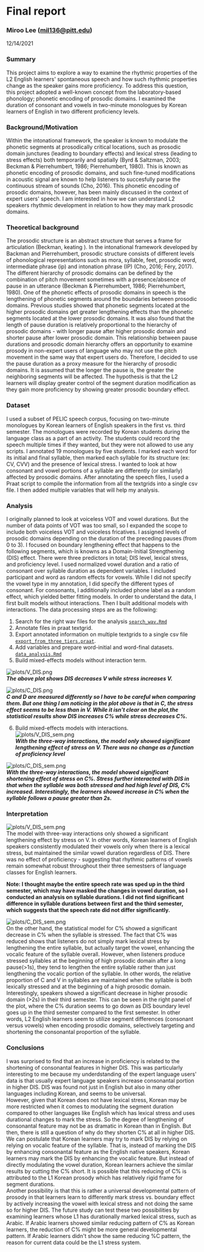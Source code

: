 Final report
================  

### Miroo Lee (mil136@pitt.edu) ###
12/14/2021


### Summary ###  
This project aims to explore a way to examine the rhythmic properties of the L2 English learners' spontaneous speech and how such rhythmic properties change as the speaker gains more proficiency. To address this question, this project adopted a well-known concept from the laboratory-based phonology; phonetic encoding of prosodic domains. I examined the duration of consonant and vowels in two-minute monologues by Korean learners of English in two different proficiency levels.

### Background/Motivation ###  
Within the intonational framework, the speaker is known to modulate the phonetic segments at  prosodically critical locations, such as prosodic domain junctures (leading to boundary effects) and lexical stress (leading to stress effects) both temporarily and spatially (Byrd & Saltzman, 2003; Beckman & Pierrehumbert, 1986; Pierrehumbert, 1980). This is known as phonetic encoding of prosodic domains, and such fine-tuned modifications in acoustic signal are known to help listeners to succesfully parse the continuous stream of sounds (Cho, 2016). This phonetic encoding of prosodic domains, however, has been mainly discussed in the context of expert users' speech. I am interested in how we can understand L2 speakers rhythmic development in relation to how they may mark prosodic domains.  

### Theoretical background ###   
The prosodic structure is an abstract structure that serves a frame for articulation (Beckman, keating ). In the intonational framework developed by Backman and Pierrehumbert, prosodic structure consists of different levels of phonological representations such as mora, syllable, feet, prosodic word, intermediate phrase (ip) and intonation phrase (IP) (Cho, 2016; Féry, 2017). The different hierarchy of prosodic domains can be defined by the combination of pitch movement sometimes with a presence/absence of pause in an utterance (Beckman & Pierrehumbert, 1986; Pierrehumbert, 1980). One of the phonetic effects of prosodic domains in speech is the lengthening of phonetic segments around the boundaries between prosodic domains. Previous studies showed that phonetic segments located at the higher prosodic domains get greater lengthening effects than the phonetic segments located at the lower prosodic domains. It was also found that the length of pause duration is relatively proportional to the hierarchy of prosodic domains - with longer pause after higher prosodic domain and shorter pause after lower prosodic domain. This relationship between pause durations and prosodic domain hierarchy offers an opportunity to examine prosody in non-expert users of language who may not use the pitch movement in the same way that expert users do. Therefore, I decided to use the pause duration as a proxy measure for the hierarchy of prosodic domains. It is assumed that the longer the pause is, the greater the neighboring segments will be affected. The hypothesis is that the L2 learners will display greater control of the segment duration modification as they gain more proficiency by showing greater prosodic boundary effect.  

### Dataset ###    
I used a subset of PELIC speech corpus, focusing on two-minute monologues by Korean learners of English speakers in the first vs. third semester. The monologues were recorded by Korean students during the language class as a part of an activity. The students could record the speech multiple times if they wanted, but they were not allowed to use any scripts. I annotated 19 monologues by five students. I marked each word for its initial and final syllable, then marked each syllable for its structure (ex: CV, CVV) and the presence of lexical stress. I wanted to look at how consonant and vowel portions of a syllable are differently (or similarly) affected by prosodic domains. After annotating the speech files, I used a Praat script to compile the information from all the textgrids into a single csv file. I then added multiple variables that will help my analysis.  

### Analysis ###    
I originally planned to look at voiceless VOT and vowel durations. But the number of data points of VOT was too small, so I expanded the scope to include both voiceless VOT and voiceless fricatives. I assigned levels of prosodic domains depending on the duration of the preceding pauses (from 0 to 3). I focused on boundary lengthening effect that happens to the following segments, which is knowns as a Domain-Initial Strengthening (DIS) effect. There were three predictors in total; DIS level, lexical stress, and proficiency level. I used normalized vowel duration and a ratio of consonant over syllable duration as dependent variables. I included participant and word as random effects for vowels. While I did not specify the vowel type in my annotation, I did specify the different types of consonant. For consonants, I additionally included phone label as a random effect, which yielded better fitting models. In order to understand the data, I first built models without interactions. Then I built additional models with interactions. The data processing steps are as the following:  
1. Search for the right wav files for the analysis [`search_wav.Rmd`](search_wav.Rmd)  
2. Annotate files in praat textgrid.  
3. Export annotated information on multiple textgrids to a single csv file [`export_from_three_tiers.praat`](export_from_three_tiers.praat).  
4. Add variables and prepare word-initial and word-final datasets. [`data_analysis.Rmd`](data_analysis.Rmd)  
5. Build mixed-effects models without interaction term.  
  
![plots/V_DIS.png](plots/V_DIS.png)  
***The above plot shows DIS decreases V while stress increases V.***  
  
   
    

![plots/C_DIS.png](plots/C_DIS.png)  
***C and D are measured differently so I have to be careful when comparing them. But one thing I am noticing in the plot above is that in C, the stress effect seems to be less than in V. While it isn't clear on the plot,the statistical results show DIS increases C% while stress decreases C%.***   

  
6. Build mixed-effects models with interactions.  
![plots/V_DIS_sem.png](plots/V_DIS_sem.png)  
***With the three-way interactions, the model only showed significant lengthening effect of stress on V. There was no change as a function of proficiency level*** 

![plots/C_DIS_sem.png](plots/C_DIS_sem.png)  
***With the three-way interactions, the model showed significant shortening effect of stress on C%. Stress further interacted with DIS in that when the syllable was both stressed and had high level of DIS, C% increased. Interestingly, the learners showed increase in C% when the syllable follows a pause greater than 2s.***  


### Interpretation ###    
![plots/V_DIS_sem.png](plots/V_DIS_sem.png)  
The model with three-way interactions only showed a significant lengthening effect by stress on V. In other words, Korean learners of English speakers consistently modulated their vowels only when there is a lexical stress, but maintained the similar vowel duration regardless of DIS. There was no effect of proficiency - suggesting that rhythmic patterns of vowels remain somewhat robust throughout their three semestsers of language classes for English learners.  
  
  
**Note: I thought maybe the entire speech rate was sped up in the third semester, which may have masked the changes in vowel duration, so I conducted an analysis on syllable durations. I did not find significant difference in syllable durations between first and the third semester, which suggests that the speech rate did not differ significantly.**


![plots/C_DIS_sem.png](plots/C_DIS_sem.png)  
On the other hand, the statistical model for C% showed a significant decrease in C% when the syllable is stressed. The fact that C% was reduced shows that listeners do not simply mark lexical stress by lengthening the entire syllable, but actually target the vowel, enhancing the vocalic feature of the syllable overall. However, when listeners produce stressed syllables at the beginning of high prosodic domain after a long pause(>1s), they tend to lengthen the entire syllable rather than just lengthening the vocalic portion of the syllable. In other words, the relative proportion of C and V in syllables are maintained when the syllable is both lexically stressed and at the beginning of a high prosodic domain. Interestingly, speakers showed a significant decrease in higher prosodic domain (>2s) in their third semester. This can be seen in the right panel of the plot, where the C% duration seems to go down as DIS boundary level goes up in the third semester compared to the first semester. In other words, L2 English learners seem to utilize segment differences (consonant versus vowels) when encoding prosodic domains, selectively targeting and shortening the consonantal proportion of the syllable.  

### Conclusions ###  
I was surprised to find that an increase in proficiency is related to the shortening of consonantal features in higher DIS. This was particularly interesting to me because my underdstanding of the expert language users' data is that usually expert language speakers increase consonantal portion in higher DIS. DIS was found not just in English but also in many other languages including Korean, and seems to be universal.  
However, given that Korean does not have lexical stress, Korean may be more restricted when it comes to modulating the segment duration compared to other languages like English which has lexical stress and uses durational changes to mark the stress. So the degree of lengthening of consonantal feature may not be as dramatic in Korean than in English. But then, there is still a question of why do they shorten C% at all in higher DIS.  
We can postulate that Korean learners may try to mark DIS by relying on relying on vocalic feature of the syllable. That is, instead of marking the DIS by enhancing consonantal feature as the English native speakers, Korean learners may mark the DIS by enhancing the vocalic feature. But instead of directly modulating the vowel duration, Korean learners achieve the similar results by cutting the C% short. It is possible that this reducing of C% is attributed to the L1 Korean prosody which has relatively rigid frame for segment durations.  
Another possibility is that this is rather a universal developmental pattern of prosody in that learners learn to differently mark stress vs. boundary effect by actively increasing the vowel with lexical stress and not doing the same so for higher DIS. 
The future study can test these two possibilities by examining learners whose L1 has durationally marked lexical stress, such as Arabic. If Arabic learners showed similar reducing pattern of C% as Korean learners, the reduction of C% might be more general developmental pattern. If Arabic learners didn't show the same reducing %C pattern, the reason for current data could be the L1 stress system. 
